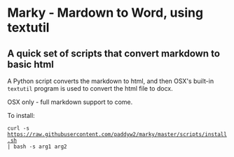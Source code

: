 # Marky - Mardown to Word, using textutil
## A quick set of scripts that convert markdown to basic html
A Python script converts the markdown to html, and then OSX's built-in <code>textutil</code> program is used to convert the html file to docx.

OSX only - full markdown support to come.

To install:

<code>curl -s https://raw.githubusercontent.com/paddyw2/marky/master/scripts/install.sh | bash -s arg1 arg2</code>
